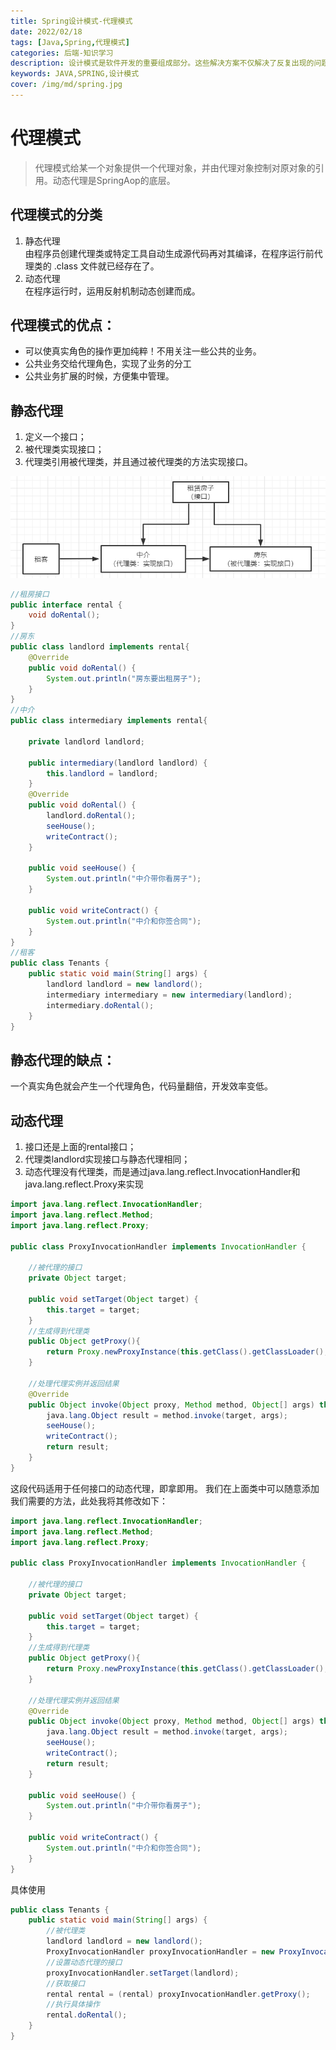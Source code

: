 ```yaml
---
title: Spring设计模式-代理模式
date: 2022/02/18
tags: [Java,Spring,代理模式]
categories: 后端-知识学习
description: 设计模式是软件开发的重要组成部分。这些解决方案不仅解决了反复出现的问题，而且还通过识别通用模式来帮助开发人员了解框架的设计。
keywords: JAVA,SPRING,设计模式
cover: /img/md/spring.jpg
---
```


# 代理模式
> 代理模式给某一个对象提供一个代理对象，并由代理对象控制对原对象的引用。动态代理是SpringAop的底层。

## 代理模式的分类

1. 静态代理  
由程序员创建代理类或特定工具自动生成源代码再对其编译，在程序运行前代理类的 .class 文件就已经存在了。
2. 动态代理  
在程序运行时，运用反射机制动态创建而成。

## 代理模式的优点：
- 可以使真实角色的操作更加纯粹！不用关注一些公共的业务。
- 公共业务交给代理角色，实现了业务的分工
- 公共业务扩展的时候，方便集中管理。

## 静态代理
1. 定义一个接口；
2. 被代理类实现接口；
3. 代理类引用被代理类，并且通过被代理类的方法实现接口。

![代理](/img/md/pictures/2459242-20220927180428179-1120981026.png)
```java
//租房接口
public interface rental {
    void doRental();
}
//房东
public class landlord implements rental{
    @Override
    public void doRental() {
        System.out.println("房东要出租房子");
    }
}
//中介
public class intermediary implements rental{

    private landlord landlord;

    public intermediary(landlord landlord) {
        this.landlord = landlord;
    }
    @Override
    public void doRental() {
        landlord.doRental();
        seeHouse();
        writeContract();
    }

    public void seeHouse() {
        System.out.println("中介带你看房子");
    }

    public void writeContract() {
        System.out.println("中介和你签合同");
    }
}
//租客
public class Tenants {
    public static void main(String[] args) {
        landlord landlord = new landlord();
        intermediary intermediary = new intermediary(landlord);
        intermediary.doRental();
    }
}
```
## 静态代理的缺点：
一个真实角色就会产生一个代理角色，代码量翻倍，开发效率变低。

## 动态代理
1. 接口还是上面的rental接口；
2. 代理类landlord实现接口与静态代理相同；
3. 动态代理没有代理类，而是通过java.lang.reflect.InvocationHandler和java.lang.reflect.Proxy来实现

```java
import java.lang.reflect.InvocationHandler;
import java.lang.reflect.Method;
import java.lang.reflect.Proxy;

public class ProxyInvocationHandler implements InvocationHandler {

    //被代理的接口
    private Object target;

    public void setTarget(Object target) {
        this.target = target;
    }
    //生成得到代理类
    public Object getProxy(){
        return Proxy.newProxyInstance(this.getClass().getClassLoader(),target.getClass().getInterfaces(),this);
    }

    //处理代理实例并返回结果
    @Override
    public Object invoke(Object proxy, Method method, Object[] args) throws Throwable {
        java.lang.Object result = method.invoke(target, args);
        seeHouse();
        writeContract();
        return result;
    }
}
```
这段代码适用于任何接口的动态代理，即拿即用。
我们在上面类中可以随意添加我们需要的方法，此处我将其修改如下：
```java
import java.lang.reflect.InvocationHandler;
import java.lang.reflect.Method;
import java.lang.reflect.Proxy;

public class ProxyInvocationHandler implements InvocationHandler {

    //被代理的接口
    private Object target;

    public void setTarget(Object target) {
        this.target = target;
    }
    //生成得到代理类
    public Object getProxy(){
        return Proxy.newProxyInstance(this.getClass().getClassLoader(),target.getClass().getInterfaces(),this);
    }

    //处理代理实例并返回结果
    @Override
    public Object invoke(Object proxy, Method method, Object[] args) throws Throwable {
        java.lang.Object result = method.invoke(target, args);
        seeHouse();
        writeContract();
        return result;
    }

    public void seeHouse() {
        System.out.println("中介带你看房子");
    }

    public void writeContract() {
        System.out.println("中介和你签合同");
    }
}
```
具体使用
```java
public class Tenants {
    public static void main(String[] args) {
        //被代理类
        landlord landlord = new landlord();
        ProxyInvocationHandler proxyInvocationHandler = new ProxyInvocationHandler();
        //设置动态代理的接口
        proxyInvocationHandler.setTarget(landlord);
        //获取接口
        rental rental = (rental) proxyInvocationHandler.getProxy();
        //执行具体操作
        rental.doRental();
    }
}
```